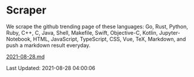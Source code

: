 # Scraper

We scrape the github trending page of these languages: Go, Rust, Python, Ruby, C++, C, Java, Shell, Makefile, Swift, Objective-C, Kotlin, Jupyter-Notebook, HTML, JavaScript, TypeScript, CSS, Vue, TeX, Markdown, and push a markdown result everyday.

[2021-08-28.md](https://github.com/yangwenmai/github-trending-backup/blob/master/2021-08-28.md)

Last Updated: 2021-08-28 04:00:06